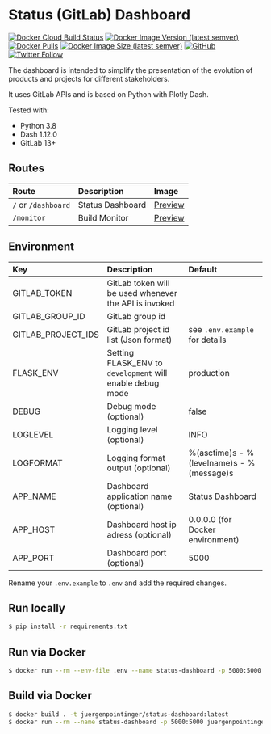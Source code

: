 # Status (GitLab) Dashboard

[![Docker Cloud Build Status](https://img.shields.io/docker/cloud/build/juergenpointinger/status-dashboard)](https://hub.docker.com/r/juergenpointinger/status-dashboard)
[![Docker Image Version (latest semver)](https://img.shields.io/docker/v/juergenpointinger/status-dashboard)](https://hub.docker.com/r/juergenpointinger/status-dashboard)
[![Docker Pulls](https://img.shields.io/docker/pulls/juergenpointinger/status-dashboard)](https://hub.docker.com/r/juergenpointinger/status-dashboard)
[![Docker Image Size (latest semver)](https://img.shields.io/docker/image-size/juergenpointinger/status-dashboard)](https://hub.docker.com/r/juergenpointinger/status-dashboard)
[![GitHub](https://img.shields.io/github/license/juergenpointinger/status-dashboard)](https://github.com/juergenpointinger/status-dashboard/blob/master/LICENSE)
[![Twitter Follow](https://img.shields.io/twitter/follow/pointij?style=social)](https://twitter.com/pointij)

The dashboard is intended to simplify the presentation of the evolution of products and projects for different stakeholders. 

It uses GitLab APIs and is based on Python with Plotly Dash.

Tested with:

- Python 3.8
- Dash 1.12.0
- GitLab 13+

## Routes

| Route               | Description      | Image                                  |
|:--------------------|:-----------------|:---------------------------------------|
| `/` or `/dashboard` | Status Dashboard | [Preview](./docs/status-dashboard.png) |
| `/monitor`          | Build Monitor    | [Preview](./docs/build-monitor.png)    |

## Environment

| Key | Description | Default |
|:-------------------|:------------|:--------|
| GITLAB_TOKEN       | GitLab token will be used whenever the API is invoked | |
| GITLAB_GROUP_ID    | GitLab group id | |
| GITLAB_PROJECT_IDS | GitLab project id list (Json format) | see `.env.example` for details |
| FLASK_ENV          | Setting FLASK_ENV to `development` will enable debug mode | production |
| DEBUG              | Debug mode (optional) | false |
| LOGLEVEL           | Logging level (optional) | INFO |
| LOGFORMAT          | Logging format output (optional) | %(asctime)s - %(levelname)s - %(message)s |
| APP_NAME           | Dashboard application name (optional) | Status Dashboard |
| APP_HOST           | Dashboard host ip adress (optional) | 0.0.0.0 (for Docker environment) |
| APP_PORT           | Dashboard port (optional) | 5000 |

Rename your `.env.example` to `.env` and add the required changes.

## Run locally

```bash
$ pip install -r requirements.txt
```

## Run via Docker

```bash
$ docker run --rm --env-file .env --name status-dashboard -p 5000:5000 juergenpointinger/status-dashboard:latest
```

## Build via Docker

```bash
$ docker build . -t juergenpointinger/status-dashboard:latest
$ docker run --rm --name status-dashboard -p 5000:5000 juergenpointinger/status-dashboard:latest
```